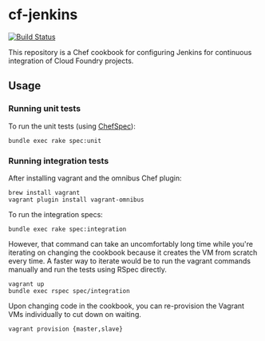 # cf-jenkins

[![Build Status](https://travis-ci.org/pivotal-cf-experimental/cf-jenkins.png)](https://travis-ci.org/pivotal-cf-experimental/cf-jenkins)

This repository is a Chef cookbook for configuring Jenkins for continuous integration of Cloud Foundry projects.

## Usage

### Running unit tests

To run the unit tests (using [ChefSpec](https://github.com/sethvargo/chefspec)):

```shell
bundle exec rake spec:unit
```

### Running integration tests

After installing vagrant and the omnibus Chef plugin:

```shell
brew install vagrant
vagrant plugin install vagrant-omnibus
```

To run the integration specs:

```shell
bundle exec rake spec:integration
```

However, that command can take an uncomfortably long time while you're iterating on changing the cookbook because it creates the VM from scratch every time.
A faster way to iterate would be to run the vagrant commands manually and run the tests using RSpec directly.

```shell
vagrant up
bundle exec rspec spec/integration
```

Upon changing code in the cookbook, you can re-provision the Vagrant VMs individually to cut down on waiting.

```shell
vagrant provision {master,slave}
```
